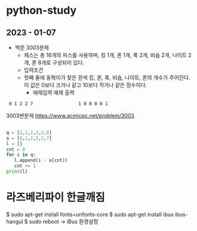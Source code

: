 # python-study
## 2023 - 01-07

- 백준 3003문제
  - 체스는 총 16개의 피스를 사용하며, 킹 1개, 퀸 1개, 룩 2개, 비숍 2개, 나이트 2개, 폰 8개로 구성되어 있다.
  - 입력조건
  - 첫째 줄에 동혁이가 찾은 흰색 킹, 퀸, 록, 비숍, 나이트, 폰의 개수가 주어진다. 이 값은 0보다 크거나 같고 10보다 작거나 같은 정수이다.
    - 에제입력                  예제 출력
```
 0 1 2 2 7                 1 0 0 0 0 1
```
 3003번문제  <https://www.acmicpc.net/problem/3003>
 ```python
    
q = [1,1,2,2,2,8]
a = [0,1,2,2,2,7]
l = []
cnt = 0
for i in q:
    l.append(i - a[cnt])
    cnt += 1
print(l)
```
 
 # 라즈베리파이 한글깨짐
 $ sudo apt-get install fonts=unfonts-core
 $ sudo apt-get install ibus ibus-hangul
 $ sudo reboot
 -> iBus 환경설정
 
